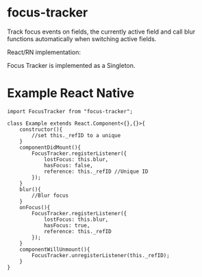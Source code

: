 # focus-tracker

Track focus events on fields, the currently active field and call blur functions automatically when switching active fields.

React/RN implementation:

Focus Tracker is implemented as a Singleton.

# Example React Native

    import FocusTracker from "focus-tracker";

    class Example extends React.Component<{},{}>{
    	constructor(){
    		//set this._refID to a unique
    	}
    	componentDidMount(){
    	    FocusTracker.registerListener({
    		    lostFocus: this.blur,
    		    hasFocus: false,
    		    reference: this._refID //Unique ID
    		});
    	}
    	blur(){
    		//Blur focus
    	}
    	onFocus(){
    		FocusTracker.registerListener({
    		    lostFocus: this.blur,
    		    hasFocus: true,
    		    reference: this._refID
    		});
    	}
    	componentWillUnmount(){
    		FocusTracker.unregisterListener(this._refID);
    	}
    }
